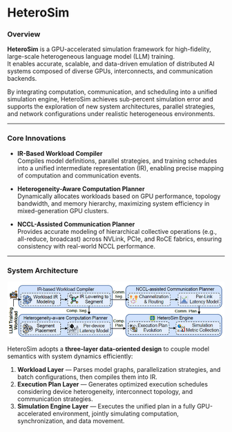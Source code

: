 # HeteroSim

### Overview

**HeteroSim** is a GPU-accelerated simulation framework for high-fidelity, large-scale heterogeneous language model (LLM) training.  
It enables accurate, scalable, and data-driven emulation of distributed AI systems composed of diverse GPUs, interconnects, and communication backends.  

By integrating computation, communication, and scheduling into a unified simulation engine, HeteroSim achieves sub-percent simulation error and supports the exploration of new system architectures, parallel strategies, and network configurations under realistic heterogeneous environments.

---

### Core Innovations

- **IR-Based Workload Compiler**  
  Compiles model definitions, parallel strategies, and training schedules into a unified intermediate representation (IR), enabling precise mapping of computation and communication events.

- **Heterogeneity-Aware Computation Planner**  
  Dynamically allocates workloads based on GPU performance, topology bandwidth, and memory hierarchy, maximizing system efficiency in mixed-generation GPU clusters.

- **NCCL-Assisted Communication Planner**  
  Provides accurate modeling of hierarchical collective operations (e.g., all-reduce, broadcast) across NVLink, PCIe, and RoCE fabrics, ensuring consistency with real-world NCCL performance.

---

### System Architecture

![Architecture](./docs/heterosim_arch.jpg)

HeteroSim adopts a **three-layer data-oriented design** to couple model semantics with system dynamics efficiently:

1. **Workload Layer** — Parses model graphs, parallelization strategies, and batch configurations, then compiles them into IR.  
2. **Execution Plan Layer** — Generates optimized execution schedules considering device heterogeneity, interconnect topology, and communication strategies.  
3. **Simulation Engine Layer** — Executes the unified plan in a fully GPU-accelerated environment, jointly simulating computation, synchronization, and data movement.  





